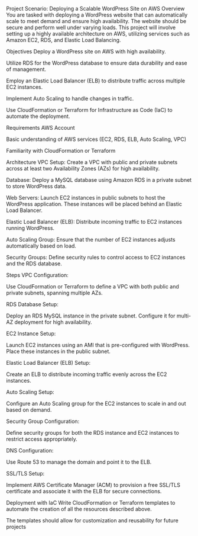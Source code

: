Project Scenario: Deploying a Scalable WordPress Site on AWS
Overview
You are tasked with deploying a WordPress website that can automatically scale to meet demand and ensure high availability. The website should be secure and perform well under varying loads. This project will involve setting up a highly available architecture on AWS, utilizing services such as Amazon EC2, RDS, and Elastic Load Balancing.

Objectives
Deploy a WordPress site on AWS with high availability.

Utilize RDS for the WordPress database to ensure data durability and ease of management.

Employ an Elastic Load Balancer (ELB) to distribute traffic across multiple EC2 instances.

Implement Auto Scaling to handle changes in traffic.

Use CloudFormation or Terraform for Infrastructure as Code (IaC) to automate the deployment.

Requirements
AWS Account

Basic understanding of AWS services (EC2, RDS, ELB, Auto Scaling, VPC)

Familiarity with CloudFormation or Terraform

Architecture
VPC Setup: Create a VPC with public and private subnets across at least two Availability Zones (AZs) for high availability.

Database: Deploy a MySQL database using Amazon RDS in a private subnet to store WordPress data.

Web Servers: Launch EC2 instances in public subnets to host the WordPress application. These instances will be placed behind an Elastic Load Balancer.

Elastic Load Balancer (ELB): Distribute incoming traffic to EC2 instances running WordPress.

Auto Scaling Group: Ensure that the number of EC2 instances adjusts automatically based on load.

Security Groups: Define security rules to control access to EC2 instances and the RDS database.

Steps
VPC Configuration:

Use CloudFormation or Terraform to define a VPC with both public and private subnets, spanning multiple AZs.

RDS Database Setup:

Deploy an RDS MySQL instance in the private subnet. Configure it for multi-AZ deployment for high availability.

EC2 Instance Setup:

Launch EC2 instances using an AMI that is pre-configured with WordPress. Place these instances in the public subnet.

Elastic Load Balancer (ELB) Setup:

Create an ELB to distribute incoming traffic evenly across the EC2 instances.

Auto Scaling Setup:

Configure an Auto Scaling group for the EC2 instances to scale in and out based on demand.

Security Group Configuration:

Define security groups for both the RDS instance and EC2 instances to restrict access appropriately.

DNS Configuration:

Use Route 53 to manage the domain and point it to the ELB.

SSL/TLS Setup:

Implement AWS Certificate Manager (ACM) to provision a free SSL/TLS certificate and associate it with the ELB for secure connections.

Deployment with IaC
Write CloudFormation or Terraform templates to automate the creation of all the resources described above.

The templates should allow for customization and reusability for future projects
